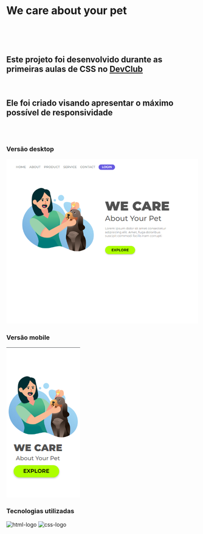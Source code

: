 <h1>We care about your pet</h1>
  <br>
  <br>
  <br>
  
  <h2> Este projeto foi desenvolvido durante as primeiras aulas de CSS no <a href="https://plataforma.devclub.com.br/area/vitrine">DevClub</a> </h2>
  <br>
  
  <h2>Ele foi criado visando apresentar o máximo possível de <strong>responsividade</strong>
  <br>
  <br>
  <br>
  <h3>Versão desktop</h3>
  <img src="https://github.com/sherman-wsp/we-care-project/blob/master/img/we%20care%202.png?raw=true" alt="desktop-screen">
  <br>
  <h3>Versão mobile</h3>
  <img src="https://github.com/sherman-wsp/we-care-project/blob/master/img/we%20care%20mobile.png?raw=true" alt="mobile-screen">
  <br>
  <h3>Tecnologias utilizadas</h3>
  <img src="https://img.shields.io/badge/HTML5-E34F26?style=for-the-badge&logo=html5&logoColor=white" alt="html-logo">
  <img src="https://img.shields.io/badge/CSS3-1572B6?style=for-the-badge&logo=css3&logoColor=white" alt="css-logo">
  
